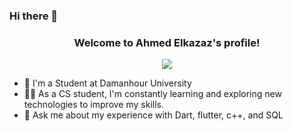 ### Hi there 👋


<h3 align="center">
  Welcome to Ahmed Elkazaz's profile!
 </h3>

<!-- Typing SVG by DenverCoder1 - https://github.com/DenverCoder1/readme-typing-svg -->
<p align="center">
  <a href="https://github.com/DenverCoder1/readme-typing-svg"><img src="https://readme-typing-svg.herokuapp.com/?lines=Flutter-deverloper;Always%20learning%20new%20things&font=Fira%20Code&center=true&width=440&height=45&color=f75c7e&vCenter=true&size=22"></a>
</p> 

- 🏢 I'm a Student at Damanhour University 
- 👨‍💻 As a CS student, I'm constantly learning and exploring new technologies to improve my skills.
- 💬 Ask me about my experience with Dart, flutter, c++, and SQL 
  
